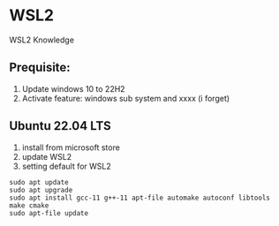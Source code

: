 # WSL2
WSL2 Knowledge

## Prequisite:
1. Update windows 10 to 22H2
2. Activate feature: windows sub system and xxxx (i forget)

## Ubuntu 22.04 LTS
1. install from microsoft store
2. update WSL2
3. setting default for WSL2

```
sudo apt update
sudo apt upgrade
sudo apt install gcc-11 g++-11 apt-file automake autoconf libtools make cmake 
sudo apt-file update
```
